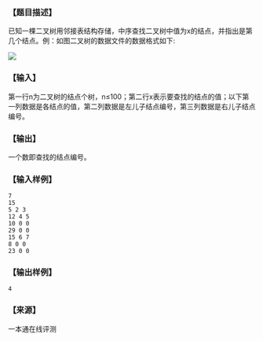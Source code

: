 ### 【题目描述】

已知一棵二叉树用邻接表结构存储，中序查找二叉树中值为x的结点，并指出是第几个结点。例：如图二叉树的数据文件的数据格式如下:

![](pic/1367.gif)

### 【输入】

第一行n为二叉树的结点个树，n≤100；第二行x表示要查找的结点的值；以下第一列数据是各结点的值，第二列数据是左儿子结点编号，第三列数据是右儿子结点编号。

### 【输出】

一个数即查找的结点编号。

### 【输入样例】

```
7
15
5 2 3
12 4 5
10 0 0
29 0 0
15 6 7
8 0 0
23 0 0
```

### 【输出样例】

```
4
```


 ### 【来源】

 一本通在线评测 